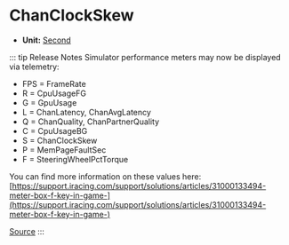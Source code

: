 # ChanClockSkew <Badge text="float" />

*  **Unit:** [Second](https://en.wikipedia.org/wiki/Second)

::: tip Release Notes
Simulator performance meters may now be displayed via telemetry:

- FPS = FrameRate
- R = CpuUsageFG
- G = GpuUsage
- L = ChanLatency, ChanAvgLatency
- Q = ChanQuality, ChanPartnerQuality
- C = CpuUsageBG
- S = ChanClockSkew
- P = MemPageFaultSec
- F = SteeringWheelPctTorque

You can find more information on these values here: [https://support.iracing.com/support/solutions/articles/31000133494-meter-box-f-key-in-game-](https://support.iracing.com/support/solutions/articles/31000133494-meter-box-f-key-in-game-)

[Source](https://forums.iracing.com/discussion/209/2021-season-3-release-notes-2021-06-08-02)
:::
